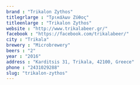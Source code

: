 ```yaml
---
brand : "Trikalon Zythos"
titlegrlarge : "Τρικάλων Ζύθος"
titleenlarge : "Trikalon Zythos"
website : "http://www.trikalabeer.gr/"
facebook : "https://facebook.com/trikalabeer/"
city : "Trikala"
brewery : "Microbrewery"
beers : "2"
year : "2016"
address : "Karditsis 31, Trikala, 42100, Greece"
phone : "2431029288"
slug: "trikalon-zythos"
---
```

